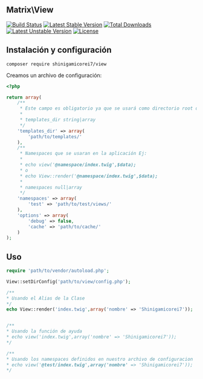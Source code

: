 ## Matrix\View

[![Build Status](https://travis-ci.org/shinigamicorei7/view.svg)](https://travis-ci.org/shinigamicorei7/view)
[![Latest Stable Version](https://poser.pugx.org/shinigamicorei7/view/v/stable)](https://packagist.org/packages/shinigamicorei7/view) 
[![Total Downloads](https://poser.pugx.org/shinigamicorei7/view/downloads)](https://packagist.org/packages/shinigamicorei7/view) 
[![Latest Unstable Version](https://poser.pugx.org/shinigamicorei7/view/v/unstable)](https://packagist.org/packages/shinigamicorei7/view) 
[![License](https://poser.pugx.org/shinigamicorei7/view/license)](https://packagist.org/packages/shinigamicorei7/view)

## Instalación y configuración

```
composer require shinigamicorei7/view
```

Creamos un archivo de configuración:

```php
<?php

return array(
    /**
     * Este campo es obligatorio ya que se usará como directorio root de las plantillas
     *
     * templates_dir string|array
     */
    'templates_dir' => array(
        'path/to/templates/'
    ),
    /**
     * Namespaces que se usaran en la aplicación Ej:
     *
     * echo view('@namespace/index.twig',$data);
     * o
     * echo View::render('@namespace/index.twig',$data);
     *
     * namespaces null|array
     */
    'namespaces' => array(
        'test' => 'path/to/test/views/'
    ),
    'options' => array(
        'debug' => false,
        'cache' => 'path/to/cache/'
    )
);
```

## Uso

```php
require 'path/to/vendor/autoload.php';

View::setDirConfig('path/to/view/config.php');

/**
* Usando el Alias de la Clase
*/
echo View::render('index.twig',array('nombre' => 'Shinigamicorei7'));


/**
* Usando la función de ayuda
* echo view('index.twig',array('nombre' => 'Shinigamicorei7'));
*/

/**
* Usando los namespaces definidos en nuestro archivo de configuracion
* echo view('@test/index.twig',array('nombre' => 'Shinigamicorei7')); 
*/
```
